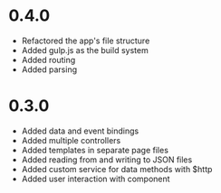 # 0.4.0
- Refactored the app's file structure
- Added gulp.js as the build system
- Added routing
- Added parsing

# 0.3.0
- Added data and event bindings
- Added multiple controllers
- Added templates in separate page files
- Added reading from and writing to JSON files
- Added custom service for data methods with $http
- Added user interaction with component 

